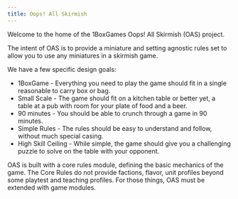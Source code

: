 ```yaml
---
title: Oops! All Skirmish
---
```


Welcome to the home of the 1BoxGames Oops! All Skirmish (OAS) project.

The intent of OAS is to provide a miniature and setting agnostic rules set to
allow you to use any miniatures in a skirmish game.

We have a few specific design goals:

 * 1BoxGame - Everything you need to play the game should fit in a single reasonable to carry box or bag.
 * Small Scale - The game should fit on a kitchen table or better yet, a table at a pub with room for your plate of food and a beer.
 * 90 minutes - You should be able to crunch through a game in 90 minutes.
 * Simple Rules - The rules should be easy to understand and follow, without much special casing.
 * High Skill Ceiling - While simple, the game should give you a challenging puzzle to solve on the table with your opponent.

OAS is built with a core rules module, defining the basic mechanics of the
game. The Core Rules do not provide factions, flavor, unit profiles beyond some
playtest and teaching profiles. For those things, OAS must be extended with
game modules. 
